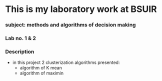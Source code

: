 # This is my laboratory work at BSUIR
### subject: methods and algorithms of decision making

### Lab no. 1 & 2

### Description

- in this project 2 clusterization algorithms presented:
  - algorithm of K mean
  - algorithm of maximin
